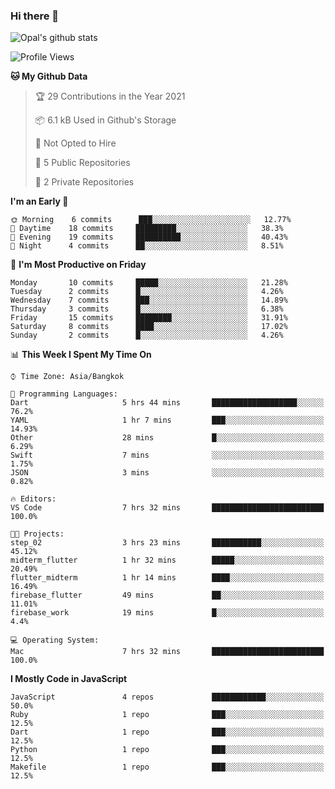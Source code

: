 ### Hi there 👋

![Opal's github stats](https://github-readme-stats.vercel.app/api?username=coolkidneversleep&count_private=true&show_icons=true&theme=radical)


<!--START_SECTION:waka-->
![Profile Views](http://img.shields.io/badge/Profile%20Views-0-blue)

**🐱 My Github Data** 

> 🏆 29 Contributions in the Year 2021
 > 
> 📦 6.1 kB Used in Github's Storage 
 > 
> 🚫 Not Opted to Hire
 > 
> 📜 5 Public Repositories 
 > 
> 🔑 2 Private Repositories  
 > 
**I'm an Early 🐤** 

```text
🌞 Morning    6 commits      ███░░░░░░░░░░░░░░░░░░░░░░   12.77% 
🌆 Daytime    18 commits     █████████░░░░░░░░░░░░░░░░   38.3% 
🌃 Evening    19 commits     ██████████░░░░░░░░░░░░░░░   40.43% 
🌙 Night      4 commits      ██░░░░░░░░░░░░░░░░░░░░░░░   8.51%

```
📅 **I'm Most Productive on Friday** 

```text
Monday       10 commits     █████░░░░░░░░░░░░░░░░░░░░   21.28% 
Tuesday      2 commits      █░░░░░░░░░░░░░░░░░░░░░░░░   4.26% 
Wednesday    7 commits      ███░░░░░░░░░░░░░░░░░░░░░░   14.89% 
Thursday     3 commits      █░░░░░░░░░░░░░░░░░░░░░░░░   6.38% 
Friday       15 commits     ████████░░░░░░░░░░░░░░░░░   31.91% 
Saturday     8 commits      ████░░░░░░░░░░░░░░░░░░░░░   17.02% 
Sunday       2 commits      █░░░░░░░░░░░░░░░░░░░░░░░░   4.26%

```


📊 **This Week I Spent My Time On** 

```text
⌚︎ Time Zone: Asia/Bangkok

💬 Programming Languages: 
Dart                     5 hrs 44 mins       ███████████████████░░░░░░   76.2% 
YAML                     1 hr 7 mins         ███░░░░░░░░░░░░░░░░░░░░░░   14.93% 
Other                    28 mins             █░░░░░░░░░░░░░░░░░░░░░░░░   6.29% 
Swift                    7 mins              ░░░░░░░░░░░░░░░░░░░░░░░░░   1.75% 
JSON                     3 mins              ░░░░░░░░░░░░░░░░░░░░░░░░░   0.82%

🔥 Editors: 
VS Code                  7 hrs 32 mins       █████████████████████████   100.0%

🐱‍💻 Projects: 
step_02                  3 hrs 23 mins       ███████████░░░░░░░░░░░░░░   45.12% 
midterm_flutter          1 hr 32 mins        █████░░░░░░░░░░░░░░░░░░░░   20.49% 
flutter_midterm          1 hr 14 mins        ████░░░░░░░░░░░░░░░░░░░░░   16.49% 
firebase_flutter         49 mins             ██░░░░░░░░░░░░░░░░░░░░░░░   11.01% 
firebase_work            19 mins             █░░░░░░░░░░░░░░░░░░░░░░░░   4.4%

💻 Operating System: 
Mac                      7 hrs 32 mins       █████████████████████████   100.0%

```

**I Mostly Code in JavaScript** 

```text
JavaScript               4 repos             ████████████░░░░░░░░░░░░░   50.0% 
Ruby                     1 repo              ███░░░░░░░░░░░░░░░░░░░░░░   12.5% 
Dart                     1 repo              ███░░░░░░░░░░░░░░░░░░░░░░   12.5% 
Python                   1 repo              ███░░░░░░░░░░░░░░░░░░░░░░   12.5% 
Makefile                 1 repo              ███░░░░░░░░░░░░░░░░░░░░░░   12.5%

```



<!--END_SECTION:waka-->
